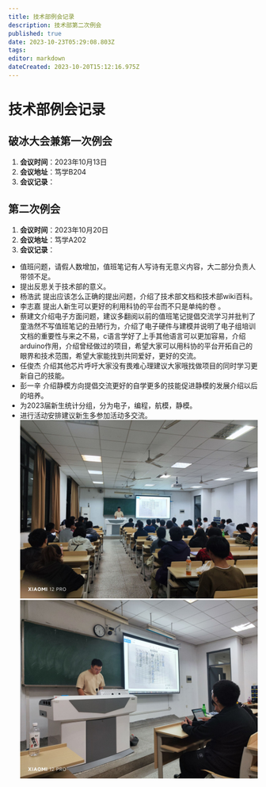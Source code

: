 ```yaml
---
title: 技术部例会记录
description: 技术部第二次例会
published: true
date: 2023-10-23T05:29:08.803Z
tags: 
editor: markdown
dateCreated: 2023-10-20T15:12:16.975Z
---
```


# 技术部例会记录

## 破冰大会兼第一次例会

1. **会议时间**：2023年10月13日
2. **会议地址**：笃学B204
3. **会议记录**：


## 第二次例会

1. **会议时间**：2023年10月20日
2. **会议地址**：笃学A202
3. **会议记录**：
- 值班问题，请假人数增加，值班笔记有人写诗有无意义内容，大二部分负责人带领不足。
- 提出反思关于技术部的意义。
- 杨浩武 提出应该怎么正确的提出问题，介绍了技术部文档和技术部wiki百科。
- 李志嘉 提出人新生可以更好的利用科协的平台而不只是单纯的卷 。
- 蔡建文介绍电子方面问题，建议多翻阅以前的值班笔记提倡交流学习并批判了童浩然不写值班笔记的丑陋行为，介绍了电子硬件与建模并说明了电子组培训文档的重要性与来之不易，c语言学好了上手其他语言可以更加容易，介绍arduino作用，介绍曾经做过的项目，希望大家可以用科协的平台开拓自己的眼界和技术范围，希望大家能找到共同爱好，更好的交流。
- 任俊杰 介绍其他芯片呼吁大家没有畏难心理建议大家哦找做项目的同时学习更新自己的技能。
- 彭一辛 介绍静模方向提倡交流更好的自学更多的技能促进静模的发展介绍以后的培养。
- 为2023届新生统计分组，分为电子，编程，航模，静模。
- 进行活动安排建议新生多参加活动多交流。![8599d6965e2b5a5acd5afd1dc92871cb.jpg](/8599d6965e2b5a5acd5afd1dc92871cb.jpg)
![9223c1620eaff21600b2b4b2d055910d.png](/9223c1620eaff21600b2b4b2d055910d.png)
